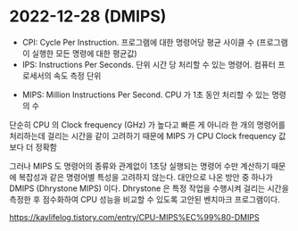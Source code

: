 # 2022-12-28 (DMIPS)

* CPI: Cycle Per Instruction. 프로그램에 대한 명령어당 평균 사이클 수 (프로그램이 실행한 모든 명령에 대한 평균값)
* IPS: Instructions Per Seconds. 단위 시간 당 처리할 수 있는 명령어. 컴퓨터 프로세서의 속도 측정 단위

- MIPS: Million Instructions Per Second. CPU 가 1초 동안 처리할 수 있는 명령의 수

단순히 CPU 의 Clock frequency (GHz) 가 높다고 빠른 게 아니라 한 개의 명령어를 처리하는데 걸리는 시간을 같이 고려하기 때문에 MIPS 가 CPU Clock frequency 값보다 더 정확함

그러나 MIPS 도 명령어의 종류와 관계없이 1초당 실행되는 명령어 수만 계산하기 때문에 복잡성과 같은 명령어별 특성을 고려하지 않는다. 대안으로 나온 방안 중 하나가 DMIPS (Dhrystone MIPS) 이다. Dhrystone 은 특정 작업을 수행시켜 걸리는 시간을 측정한 후 점수화하여 CPU 성능을 비교할 수 있도록 고안된 벤치마크 프로그램이다.

https://kaylifelog.tistory.com/entry/CPU-MIPS%EC%99%80-DMIPS

